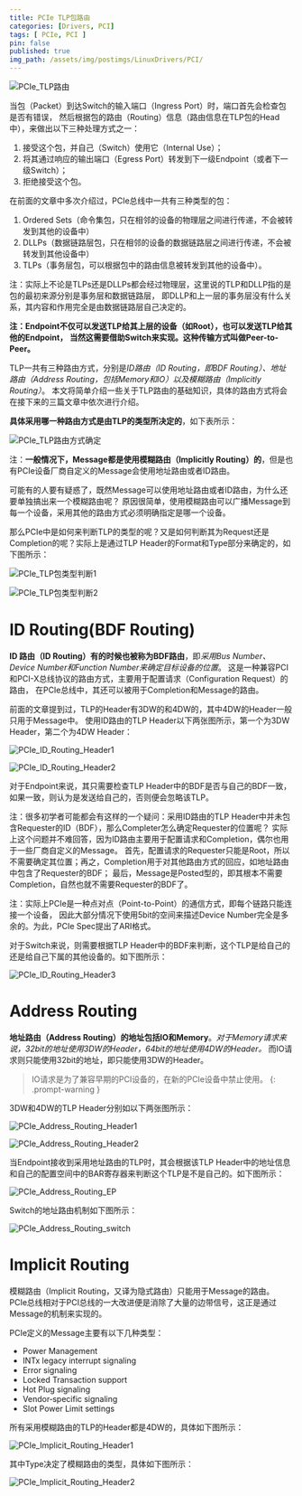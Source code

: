 ```yaml
---
title: PCIe TLP包路由
categories: [Drivers, PCI]
tags: [ PCIe, PCI ]
pin: false
published: true
img_path: /assets/img/postimgs/LinuxDrivers/PCI/
---
```



![PCIe_TLP路由](PCIe_TLP路由.png)

当包（Packet）到达Switch的输入端口（Ingress Port）时，端口首先会检查包是否有错误，
然后根据包的路由（Routing）信息（路由信息在TLP包的Head中），来做出以下三种处理方式之一：

1. 接受这个包，并自己（Switch）使用它（Internal Use）；
2. 将其通过响应的输出端口（Egress Port）转发到下一级Endpoint（或者下一级Switch）；
3. 拒绝接受这个包。

在前面的文章中多次介绍过，PCIe总线中一共有三种类型的包：
1. Ordered Sets（命令集包，只在相邻的设备的物理层之间进行传递，不会被转发到其他的设备中）
2. DLLPs（数据链路层包，只在相邻的设备的数据链路层之间进行传递，不会被转发到其他设备中）
3. TLPs（事务层包，可以根据包中的路由信息被转发到其他的设备中）。

注：实际上不论是TLPs还是DLLPs都会经过物理层，这里说的TLP和DLLP指的是包的最初来源分别是事务层和数据链路层，
即DLLP和上一层的事务层没有什么关系，其内容和作用完全是由数据链路层自己决定的。

**注：Endpoint不仅可以发送TLP给其上层的设备（如Root），也可以发送TLP给其他的Endpoint，**
**当然这需要借助Switch来实现。这种传输方式叫做Peer-to-Peer。**

TLP一共有三种路由方式，分别是*ID路由（ID Routing，即BDF Routing）、地址路由（Address Routing，包括Memory和IO）以及模糊路由（Implicitly Routing）*。
本文将简单介绍一些关于TLP路由的基础知识，具体的路由方式将会在接下来的三篇文章中依次进行介绍。


**具体采用哪一种路由方式是由TLP的类型所决定的**，如下表所示：

![PCIe_TLP路由方式确定](PCIe_TLP路由方式确定.png)

注：**一般情况下，Message都是使用模糊路由（Implicitly Routing）的**，但是也有PCIe设备厂商自定义的Message会使用地址路由或者ID路由。

可能有的人要有疑惑了，既然Message可以使用地址路由或者ID路由，为什么还要单独搞出来一个模糊路由呢？
原因很简单，使用模糊路由可以广播Message到每一个设备，采用其他的路由方式必须明确指定是哪一个设备。

那么PCIe中是如何来判断TLP的类型的呢？又是如何判断其为Request还是Completion的呢？实际上是通过TLP Header的Format和Type部分来确定的，如下图所示：

![PCIe_TLP包类型判断1](PCIe_TLP包类型判断1.png)

![PCIe_TLP包类型判断2](PCIe_TLP包类型判断2.png)



# ID Routing(BDF Routing)

**ID 路由（ID Routing）**有的时候也被称为**BDF路由**，即*采用Bus Number、Device Number和Function Number来确定目标设备的位置*。
这是一种兼容PCI和PCI-X总线协议的路由方式，主要用于配置请求（Configuration Request）的路由，
在PCIe总线中，其还可以被用于Completion和Message的路由。

前面的文章提到过，TLP的Header有3DW的和4DW的，其中4DW的Header一般只用于Message中。
使用ID路由的TLP Header以下两张图所示，第一个为3DW Header，第二个为4DW Header：

![PCIe_ID_Routing_Header1](PCIe_ID_Routing_Header1.png)

![PCIe_ID_Routing_Header2](PCIe_ID_Routing_Header2.png)

对于Endpoint来说，其只需要检查TLP Header中的BDF是否与自己的BDF一致，如果一致，则认为是发送给自己的，否则便会忽略该TLP。

注：很多初学者可能都会有这样的一个疑问：采用ID路由的TLP Header中并未包含Requester的ID（BDF），那么Completer怎么确定Requester的位置呢？
实际上这个问题并不难回答，因为ID路由主要用于配置请求和Completion，偶尔也用于一些厂商自定义的Message。
首先，配置请求的Requester只能是Root，所以不需要确定其位置；再之，Completion用于对其他路由方式的回应，如地址路由中包含了Requester的BDF；
最后，Message是Posted型的，即其根本不需要Completion，自然也就不需要Requester的BDF了。

注：实际上PCIe是一种点对点（Point-to-Point）的通信方式，即每个链路只能连接一个设备，
因此大部分情况下使用5bit的空间来描述Device Number完全是多余的。为此，PCIe Spec提出了ARI格式。

对于Switch来说，则需要根据TLP Header中的BDF来判断，这个TLP是给自己的还是给自己下属的其他设备的。如下图所示：

![PCIe_ID_Routing_Header3](PCIe_ID_Routing_Header3.png)


# Address Routing

**地址路由（Address Routing）的地址包括IO和Memory**。*对于Memory请求来说，32bit的地址使用3DW的Header，64bit的地址使用4DW的Header。*
而IO请求则只能使用32bit的地址，即只能使用3DW的Header。

>IO请求是为了兼容早期的PCI设备的，在新的PCIe设备中禁止使用。
{: .prompt-warning }

3DW和4DW的TLP Header分别如以下两张图所示：

![PCIe_Address_Routing_Header1](PCIe_Address_Routing_Header1.png)

![PCIe_Address_Routing_Header2](PCIe_Address_Routing_Header2.png)

当Endpoint接收到采用地址路由的TLP时，其会根据该TLP Header中的地址信息和自己的配置空间中的BAR寄存器来判断这个TLP是不是自己的。如下图所示：

![PCIe_Address_Routing_EP](PCIe_Address_Routing_EP.png)

Switch的地址路由机制如下图所示：

![PCIe_Address_Routing_switch](PCIe_Address_Routing_switch.png)


# Implicit Routing

模糊路由（Implicit Routing，又译为隐式路由）只能用于Message的路由。
PCIe总线相对于PCI总线的一大改进便是消除了大量的边带信号，这正是通过Message的机制来实现的。

PCIe定义的Message主要有以下几种类型：

* Power Management
* INTx legacy interrupt signaling
* Error signaling
* Locked Transaction support
* Hot Plug signaling
* Vendor‐specific signaling
* Slot Power Limit settings

所有采用模糊路由的TLP的Header都是4DW的，具体如下图所示：

![PCIe_Implicit_Routing_Header1](PCIe_Implicit_Routing_Header1.png)

其中Type决定了模糊路由的类型，具体如下图所示：

![PCIe_Implicit_Routing_Header2](PCIe_Implicit_Routing_Header2.png)






